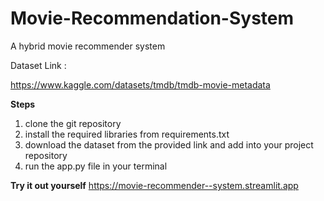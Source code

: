 # Movie-Recommendation-System

A hybrid movie recommender system

Dataset Link :

https://www.kaggle.com/datasets/tmdb/tmdb-movie-metadata

**Steps**

1. clone the git repository
2. install the required libraries from requirements.txt
3. download the dataset from the provided link and add into your project repository
4. run the app.py file in your terminal

**Try it out yourself**
https://movie-recommender--system.streamlit.app
